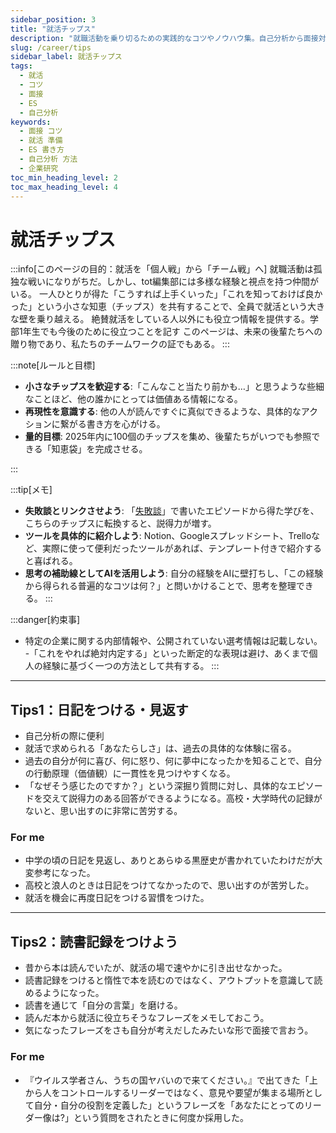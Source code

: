 ```yaml
---
sidebar_position: 3
title: "就活チップス"
description: "就職活動を乗り切るための実践的なコツやノウハウ集。自己分析から面接対策、情報収集まで、再現性のあるテクニックを共有します。"
slug: /career/tips
sidebar_label: 就活チップス
tags:
  - 就活
  - コツ
  - 面接
  - ES
  - 自己分析
keywords:
  - 面接 コツ
  - 就活 準備
  - ES 書き方
  - 自己分析 方法
  - 企業研究
toc_min_heading_level: 2
toc_max_heading_level: 4
---
```


# 就活チップス

:::info[このページの目的：就活を「個人戦」から「チーム戦」へ]
就職活動は孤独な戦いになりがちだ。しかし、tot編集部には多様な経験と視点を持つ仲間がいる。
一人ひとりが得た「こうすれば上手くいった」「これを知っておけば良かった」という小さな知恵（チップス）を共有することで、全員で就活という大きな壁を乗り越える。
絶賛就活をしている人以外にも役立つ情報を提供する。学部1年生でも今後のために役立つことを記す
このページは、未来の後輩たちへの贈り物であり、私たちのチームワークの証でもある。
:::

:::note[ルールと目標]
- **小さなチップスを歓迎する**:「こんなこと当たり前かも…」と思うような些細なことほど、他の誰かにとっては価値ある情報になる。
- **再現性を意識する**: 他の人が読んですぐに真似できるような、具体的なアクションに繋がる書き方を心がける。
- **量的目標**: 2025年内に100個のチップスを集め、後輩たちがいつでも参照できる「知恵袋」を完成させる。

:::

:::tip[メモ]
- **失敗談とリンクさせよう**: 「[失敗談](./failure)」で書いたエピソードから得た学びを、こちらのチップスに転換すると、説得力が増す。
- **ツールを具体的に紹介しよう**: Notion、Googleスプレッドシート、Trelloなど、実際に使って便利だったツールがあれば、テンプレート付きで紹介すると喜ばれる。
- **思考の補助線としてAIを活用しよう**: 自分の経験をAIに壁打ちし、「この経験から得られる普遍的なコツは何？」と問いかけることで、思考を整理できる。
:::

:::danger[約束事]
- 特定の企業に関する内部情報や、公開されていない選考情報は記載しない。
-「これをやれば絶対内定する」といった断定的な表現は避け、あくまで個人の経験に基づく一つの方法として共有する。
:::

---

## Tips1：日記をつける・見返す
- 自己分析の際に便利
- 就活で求められる「あなたらしさ」は、過去の具体的な体験に宿る。
- 過去の自分が何に喜び、何に怒り、何に夢中になったかを知ることで、自分の行動原理（価値観）に一貫性を見つけやすくなる。
- 「なぜそう感じたのですか？」という深掘り質問に対し、具体的なエピソードを交えて説得力のある回答ができるようになる。高校・大学時代の記録がないと、思い出すのに非常に苦労する。


### For me 
- 中学の頃の日記を見返し、ありとあらゆる黒歴史が書かれていたわけだが大変参考になった。
- 高校と浪人のときは日記をつけてなかったので、思い出すのが苦労した。
- 就活を機会に再度日記をつける習慣をつけた。



---

## Tips2：読書記録をつけよう
- 昔から本は読んでいたが、就活の場で速やかに引き出せなかった。
- 読書記録をつけると惰性で本を読むのではなく、アウトプットを意識して読めるようになった。
- 読書を通じて「自分の言葉」を磨ける。
- 読んだ本から就活に役立ちそうなフレーズをメモしておこう。
- 気になったフレーズをさも自分が考えだしたみたいな形で面接で言おう。

### For me
- 『ウイルス学者さん、うちの国ヤバいので来てください。』で出てきた「上から人をコントロールするリーダーではなく、意見や要望が集まる場所として自分・自分の役割を定義した」というフレーズを「あなたにとってのリーダー像は?」という質問をされたときに何度か採用した。
